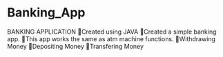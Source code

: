 # Banking_App

BANKING APPLICATION
💠Created using JAVA
💠Created a simple banking app.
💠This app works the same as atm machine functions.
💠Withdrawing Money
💠Depositing Money
💠Transfering Money
